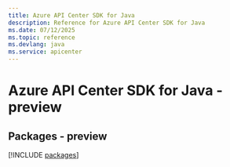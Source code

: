 ```yaml
---
title: Azure API Center SDK for Java
description: Reference for Azure API Center SDK for Java
ms.date: 07/12/2025
ms.topic: reference
ms.devlang: java
ms.service: apicenter
---
```

# Azure API Center SDK for Java - preview
## Packages - preview
[!INCLUDE [packages](api-center-index.md)]